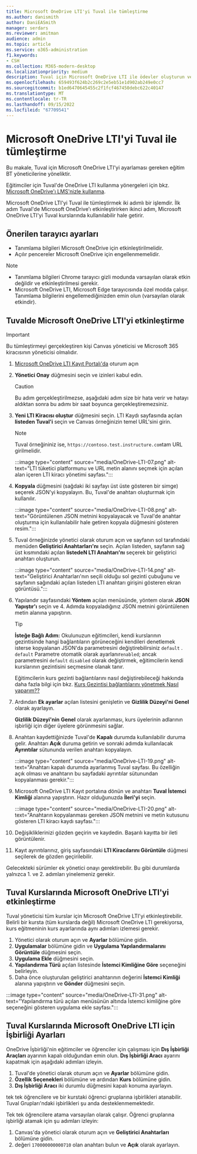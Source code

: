 ```yaml
---
title: Microsoft OneDrive LTI'yi Tuval ile tümleştirme
ms.author: danismith
author: DaniEASmith
manager: serdars
ms.reviewer: amitman
audience: admin
ms.topic: article
ms.service: o365-administration
f1.keywords:
- CSH
ms.collection: M365-modern-desktop
ms.localizationpriority: medium
description: Tuval için Microsoft OneDrive LTI ile ödevler oluşturun ve notlayın, kurs içeriği derleyin ve dosyalar üzerinde gerçek zamanlı olarak işbirliği yapın.
ms.openlocfilehash: 659493f624b2c269c2e5eb51e1d902ab249e0cc7
ms.sourcegitcommit: b1ed6470645455c2f1fcf467450debc622c40147
ms.translationtype: MT
ms.contentlocale: tr-TR
ms.lasthandoff: 09/15/2022
ms.locfileid: "67709541"
---
```

# <a name="integrate-microsoft-onedrive-lti-with-canvas"></a>Microsoft OneDrive LTI'yi Tuval ile tümleştirme

Bu makale, Tuval için Microsoft OneDrive LTI'yi ayarlaması gereken eğitim BT yöneticilerine yöneliktir.

Eğitimciler için Tuval'de OneDrive LTI kullanma yönergeleri için bkz. [Microsoft OneDrive'ı LMS'nizle kullanma](https://support.microsoft.com/topic/use-microsoft-onedrive-with-your-lms-c2ddeb48-f695-4267-94f2-14f7ff1b7bdd).

Microsoft OneDrive LTI'yi Tuval ile tümleştirmek iki adımlı bir işlemdir. İlk adım Tuval'de Microsoft OneDrive'ı etkinleştirirken ikinci adım, Microsoft OneDrive LTI'yi Tuval kurslarında kullanılabilir hale getirir.

## <a name="recommended-browser-settings"></a>Önerilen tarayıcı ayarları

- Tanımlama bilgileri Microsoft OneDrive için etkinleştirilmelidir.
- Açılır pencereler Microsoft OneDrive için engellenmemelidir.

> [!NOTE]
>
> - Tanımlama bilgileri Chrome tarayıcı gizli modunda varsayılan olarak etkin değildir ve etkinleştirilmesi gerekir.
> - Microsoft OneDrive LTI, Microsoft Edge tarayıcısında özel modda çalışır. Tanımlama bilgilerini engellemediğinizden emin olun (varsayılan olarak etkindir).

## <a name="enable-microsoft-onedrive-lti-in-canvas"></a>Tuvalde Microsoft OneDrive LTI'yi etkinleştirme

> [!IMPORTANT]
> Bu tümleştirmeyi gerçekleştiren kişi Canvas yöneticisi ve Microsoft 365 kiracısının yöneticisi olmalıdır.

1. <a href="https://onedrivelti.microsoft.com/admin" target="_blank">Microsoft OneDrive LTI Kayıt Portalı'da</a> oturum açın
2. **Yönetici Onay** düğmesini seçin ve izinleri kabul edin.

   > [!CAUTION]
   > Bu adım gerçekleştirilmezse, aşağıdaki adım size bir hata verir ve hatayı aldıktan sonra bu adımı bir saat boyunca gerçekleştiremezsiniz.

3. **Yeni LTI Kiracısı oluştur** düğmesini seçin. LTI Kaydı sayfasında açılan **listeden Tuval'i** seçin ve Canvas örneğinizin temel URL'sini girin.

   > [!NOTE]
   > Tuval örneğininiz ise, `https://contoso.test.instructure.com`tam URL girilmelidir.

   :::image type="content" source="media/OneDrive-LTI-07.png" alt-text="LTI tüketici platformunu ve URL metin alanını seçmek için açılan alan içeren LTI kiracı yönetimi sayfası.":::

4. **Kopyala** düğmesini (sağdaki iki sayfayı üst üste gösteren bir simge) seçerek JSON'yi kopyalayın. Bu, Tuval'de anahtarı oluşturmak için kullanılır.

   :::image type="content" source="media/OneDrive-LTI-08.png" alt-text="Görüntülenen JSON metnini kopyalayacak ve Tuval'de anahtar oluşturma için kullanılabilir hale getiren kopyala düğmesini gösteren resim.":::

5. Tuval örneğinizde yönetici olarak oturum açın ve sayfanın sol tarafındaki menüden **Geliştirici Anahtarları'nı** seçin. Açılan listeden, sayfanın sağ üst kısmındaki açılan **listedeN LTI Anahtarı'nı** seçerek bir geliştirici anahtarı oluşturun.

   :::image type="content" source="media/OneDrive-LTI-14.png" alt-text="Geliştirici Anahtarları'nın seçili olduğu sol gezinti çubuğunu ve sayfanın sağındaki açılan listeden LTI anahtarı girişini gösteren ekran görüntüsü.":::

6. Yapılandır sayfasındaki **Yöntem** açılan menüsünde, yöntem olarak **JSON Yapıştır'ı** seçin ve 4. Adımda kopyaladığınız JSON metnini görüntülenen metin alanına yapıştırın.

    > [!TIP]
    > **İsteğe Bağlı Adım:** Okulunuzun eğitimcileri, kendi kurslarının gezintisinde hangi bağlantıların görüneceğini kendileri denetlemek isterse kopyalanan JSON'da parametresini değiştirebilirsiniz ``default`` . ``default`` Parametre otomatik olarak ayarlanır``enabled``; ancak parametresini ``default`` ``disabled`` olarak değiştirmek, eğitimcilerin kendi kurslarının gezintisini seçmesine olanak tanır.
    >
    > Eğitimcilerin kurs gezinti bağlantılarını nasıl değiştirebileceği hakkında daha fazla bilgi için bkz. [Kurs Gezintisi bağlantılarını yönetmek Nasıl yaparım??](https://community.canvaslms.com/t5/Instructor-Guide/How-do-I-manage-Course-Navigation-links/ta-p/1020)

7. Ardından **Ek ayarlar** açılan listesini genişletin ve **Gizlilik Düzeyi'ni** **Genel** olarak ayarlayın. 
  
   **Gizlilik Düzeyi'nin** **Genel** olarak ayarlanması, kurs üyelerinin adlarının işbirliği için diğer üyelere görünmesini sağlar.

8. Anahtarı kaydettiğinizde Tuval'de **Kapalı** durumda kullanılabilir duruma gelir. Anahtarı **Açık** duruma getirin ve sonraki adımda kullanılacak **Ayrıntılar** sütununda verilen anahtarı kopyalayın.

   :::image type="content" source="media/OneDrive-LTI-19.png" alt-text="Anahtarı kapalı durumda ayarlanmış Tuval sayfası. Bu özelliğin açık olması ve anahtarın bu sayfadaki ayrıntılar sütunundan kopyalanması gerekir.":::

9. Microsoft OneDrive LTI Kayıt portalına dönün ve anahtarı **Tuval İstemci Kimliği** alanına yapıştırın. Hazır olduğunuzda **İleri'yi** seçin.

   :::image type="content" source="media/OneDrive-LTI-20.png" alt-text="Anahtarın kopyalanması gereken JSON metnini ve metin kutusunu gösteren LTI kiracı kaydı sayfası.":::

10. Değişikliklerinizi gözden geçirin ve kaydedin. Başarılı kayıtta bir ileti görüntülenir.

11. Kayıt ayrıntılarınız, giriş sayfasındaki **LTI Kiracılarını Görüntüle** düğmesi seçilerek de gözden geçirilebilir.

Gelecekteki sürümler ek yönetici onayı gerektirebilir. Bu gibi durumlarda yalnızca 1. ve 2. adımları yinelemeniz gerekir.

## <a name="enable-microsoft-onedrive-lti-in-canvas-courses"></a>Tuval Kurslarında Microsoft OneDrive LTI'yi etkinleştirme

Tuval yöneticisi tüm kurslar için Microsoft OneDrive LTI'yi etkinleştirebilir. Belirli bir kursta (tüm kurslarda değil) Microsoft OneDrive LTI gerekiyorsa, kurs eğitmeninin kurs ayarlarında aynı adımları izlemesi gerekir.

1. Yönetici olarak oturum açın ve **Ayarlar** bölümüne gidin.
2. **Uygulamalar** bölümüne gidin ve **Uygulama Yapılandırmalarını Görüntüle** düğmesini seçin.
3. **Uygulama Ekle** düğmesini seçin.
4. **Yapılandırma Türü** açılan listesinde **İstemci Kimliğine Göre** seçeneğini belirleyin.
5. Daha önce oluşturulan geliştirici anahtarının değerini **İstemci Kimliği** alanına yapıştırın ve **Gönder** düğmesini seçin.

:::image type="content" source="media/OneDrive-LTI-31.png" alt-text="Yapılandırma türü açılan menüsünün altında İstemci kimliğine göre seçeneğini gösteren uygulama ekle sayfası.":::

## <a name="collaboration-settings-for-microsoft-onedrive-lti-in-canvas-courses"></a>Tuval Kurslarında Microsoft OneDrive LTI için İşbirliği Ayarları

OneDrive İşbirliği'nin eğitimciler ve öğrenciler için çalışması için **Dış İşbirliği Araçları** ayarının kapalı olduğundan emin olun. **Dış İşbirliği Aracı** ayarını kapatmak için aşağıdaki adımları izleyin.

1. Tuval'de yönetici olarak oturum açın ve **Ayarlar** bölümüne gidin.
1. **Özellik Seçenekleri** bölümüne ve ardından **Kurs** bölümüne gidin.
1. **Dış İşbirliği Aracı** iki durumlu düğmesini kapalı konuma ayarlayın.

tek tek öğrencilere ve bir kurstaki öğrenci gruplarına işbirlikleri atanabilir. Tuval Grupları'ndaki işbirlikleri şu anda desteklenmemektedir.

Tek tek öğrencilere atama varsayılan olarak çalışır. Öğrenci gruplarına işbirliği atamak için şu adımları izleyin:

1. Canvas'da yönetici olarak oturum açın ve **Geliştirici Anahtarları** bölümüne gidin.
1. değeri `170000000000710` olan anahtarı bulun ve **Açık** olarak ayarlayın.
